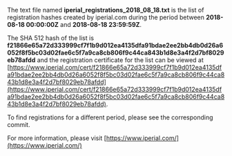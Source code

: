 The text file named **iperial_registrations_2018_08_18.txt** is the list of registration hashes created by iperial.com during the period between **2018-08-18 00:00:00Z** and **2018-08-18 23:59:59Z**.

The SHA 512 hash of the list is **f21866e65a72d333999cf7f1b9d012ea4135dfa91bdae2ee2bb4db0d26a6052f8f5bc03d02fae6c5f7a9ca8cb806f9c44ca843b1d8e3a4f2d7bf8029eb78afdd** and the registration certificate for the list can be viewed at [https://www.iperial.com/cert/f21866e65a72d333999cf7f1b9d012ea4135dfa91bdae2ee2bb4db0d26a6052f8f5bc03d02fae6c5f7a9ca8cb806f9c44ca843b1d8e3a4f2d7bf8029eb78afdd](https://www.iperial.com/cert/f21866e65a72d333999cf7f1b9d012ea4135dfa91bdae2ee2bb4db0d26a6052f8f5bc03d02fae6c5f7a9ca8cb806f9c44ca843b1d8e3a4f2d7bf8029eb78afdd).

To find registrations for a different period, please see the corresponding commit.

For more information, please visit [https://www.iperial.com/](https://www.iperial.com/)

